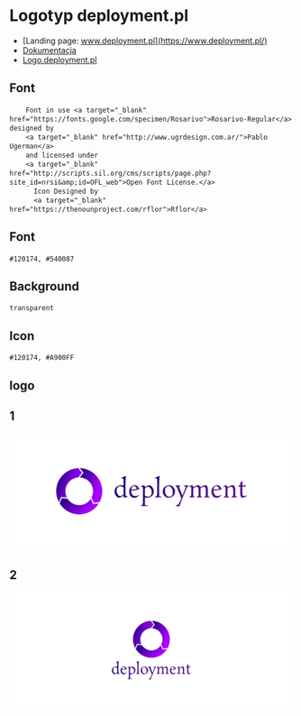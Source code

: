 # Logotyp deployment.pl
+ [Landing page: www.deployment.pl](https://www.deployment.pl/)
+ [Dokumentacja](https://docs.deployment.pl/)
+ [Logo.deployment.pl](https://logo.deployment.pl/)

## Font

        Font in use <a target="_blank" href="https://fonts.google.com/specimen/Rosarivo">Rosarivo-Regular</a> designed by
        <a target="_blank" href="http://www.ugrdesign.com.ar/">Pablo Ugerman</a>
        and licensed under
        <a target="_blank" href="http://scripts.sil.org/cms/scripts/page.php?site_id=nrsi&amp;id=OFL_web">Open Font License.</a>
          Icon Designed by
          <a target="_blank" href="https://thenounproject.com/rflor">Rflor</a>


## Font
  
    #120174, #540087


## Background

    transparent

## Icon
     
    #120174, #A900FF
    
    
## logo


## 1
![1/cover.png](1/cover.png)

## 2
![2/cover.png](2/cover.png)

